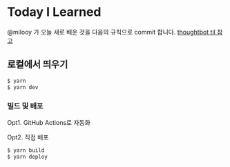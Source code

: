 # Today I Learned

@milooy 가 오늘 새로 배운 것을 다음의 규칙으로 commit 합니다. [thoughtbot til 참고](https://github.com/thoughtbot/til)

## 로컬에서 띄우기
```bash
$ yarn
$ yarn dev
```

### 빌드 및 배포

Opt1. GitHub Actions로 자동화


Opt2. 직접 배포
```bash
$ yarn build
$ yarn deploy
```
